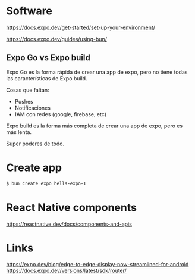 # Software

https://docs.expo.dev/get-started/set-up-your-environment/

https://docs.expo.dev/guides/using-bun/


## Expo Go vs Expo build

Expo Go es la forma rápida de crear una app de expo, pero no tiene todas las características de Expo build.

Cosas que faltan:
- Pushes
- Notificaciones
- IAM con redes (google, firebase, etc)


Expo build es la forma más completa de crear una app de expo, pero es más lenta.

Super poderes de todo.



# Create app

```bash
$ bun create expo hells-expo-1
```


# React Native components

https://reactnative.dev/docs/components-and-apis




# Links

https://expo.dev/blog/edge-to-edge-display-now-streamlined-for-android
https://docs.expo.dev/versions/latest/sdk/router/
